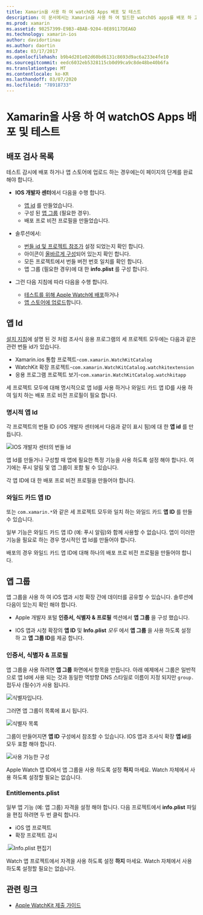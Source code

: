 ```yaml
---
title: Xamarin을 사용 하 여 watchOS Apps 배포 및 테스트
description: 이 문서에서는 Xamarin을 사용 하 여 빌드한 watchOS apps를 배포 하 고 테스트 하는 방법을 설명 합니다. 배포 검사 목록을 제공 하 고, 명시적 및 와일드 카드 앱 Id에 대해 설명 하 고, 앱 그룹을 살펴봅니다.
ms.prod: xamarin
ms.assetid: 98257399-E9B3-4BAB-9204-0E89117DEA6D
ms.technology: xamarin-ios
author: davidortinau
ms.author: daortin
ms.date: 03/17/2017
ms.openlocfilehash: b9b4d201e02d60bd6131c8693d9ac6a233e4fe10
ms.sourcegitcommit: eedc6032eb5328115cb0d99ca9c8de48be40b6fa
ms.translationtype: MT
ms.contentlocale: ko-KR
ms.lasthandoff: 03/07/2020
ms.locfileid: "78918733"
---
```

# <a name="deploying-and-testing-watchos-apps-with-xamarin"></a>Xamarin을 사용 하 여 watchOS Apps 배포 및 테스트

## <a name="deployment-checklist"></a>배포 검사 목록

테스트 감시에 배포 하거나 앱 스토어에 업로드 하는 경우에는이 페이지의 단계를 완료 해야 합니다.

- **IOS 개발자 센터**에서 다음을 수행 합니다.
  - [앱 id](#App_IDs) 를 만들었습니다.
  - 구성 된 [앱 그룹](#App_Groups) (필요한 경우).
  - 배포 프로 비전 프로필을 만들었습니다.

- 솔루션에서:

  - [번들 id 및 프로젝트 참조가](~/ios/watchos/get-started/installation.md) 설정 되었는지 확인 합니다.
  - 아이콘이 [올바르게 구성](~/ios/watchos/app-fundamentals/icons.md)되어 있는지 확인 합니다.
  - 모든 프로젝트에서 번들 버전 번호 일치를 확인 합니다.
  - 앱 그룹 (필요한 경우)에 대 한 **info.plist** 를 구성 합니다.

- 그런 다음 지침에 따라 다음을 수행 합니다.
  - [테스트를 위해 Apple Watch에 배포](~/ios/watchos/deploy-test/device.md)하거나
  - [앱 스토어에 업로드](~/ios/watchos/deploy-test/appstore.md)합니다.

<a name="App_IDs"/>

## <a name="app-ids"></a>앱 Id

[설치 지침](~/ios/watchos/get-started/installation.md)에 설명 된 것 처럼 조사식 응용 프로그램의 세 프로젝트 모두에는 다음과 같은 관련 번들 id가 있습니다.

- Xamarin.ios 통합 프로젝트-`com.xamarin.WatchKitCatalog`
- WatchKit 확장 프로젝트-`com.xamarin.WatchKitCatalog.watchkitextension`
- 응용 프로그램 프로젝트 보기-`com.xamarin.WatchKitCatalog.watchkitapp`

세 프로젝트 모두에 대해 명시적으로 앱 Id를 사용 하거나 와일드 카드 앱 ID를 사용 하 여 일치 하는 배포 프로 비전 프로필이 필요 합니다.

### <a name="explicit-app-ids"></a>명시적 앱 Id

각 프로젝트의 번들 ID (iOS 개발자 센터에서 다음과 같이 표시 됨)에 대 한 **앱 id** 를 만듭니다.

![IOS 개발자 센터의 번들 Id](images/appids-specific-sml.png)

앱 Id를 만들거나 구성할 때 앱에 필요한 특정 기능을 사용 하도록 설정 해야 합니다. 여기에는 푸시 알림 및 앱 그룹이 포함 될 수 있습니다.

각 앱 ID에 대 한 배포 프로 비전 프로필을 만들어야 합니다.

### <a name="wildcard-app-id"></a>와일드 카드 앱 ID

또는 `com.xamarin.*`와 같은 세 프로젝트 모두와 일치 하는 와일드 카드 **앱 ID** 를 만들 수 있습니다.

일부 기능은 와일드 카드 앱 ID (예: 푸시 알림)와 함께 사용할 수 없습니다. 앱이 이러한 기능을 필요로 하는 경우 명시적인 앱 Id를 만들어야 합니다.

배포의 경우 와일드 카드 앱 ID에 대해 하나의 배포 프로 비전 프로필을 만들어야 합니다.

<a name="App_Groups" />

## <a name="app-groups"></a>앱 그룹

앱 그룹을 사용 하 여 iOS 앱과 시청 확장 간에 데이터를 공유할 수 있습니다. 솔루션에 다음이 있는지 확인 해야 합니다.

- Apple 개발자 포털 **인증서, 식별자 & 프로필** 섹션에서 **앱 그룹** 을 구성 했습니다.

- IOS 앱과 시청 확장의 **앱 ID** 및 **Info.plist** *모두* 에서 **앱 그룹** 을 사용 하도록 설정 하 고 **앱 그룹 ID**를 제공 합니다.

### <a name="certificates-identifiers--profiles"></a>인증서, 식별자 & 프로필

앱 그룹을 사용 하려면 **앱 그룹** 화면에서 항목을 만듭니다. 아래 예제에서 그룹은 일반적으로 앱 Id에 사용 되는 것과 동일한 역방향 DNS 스타일로 이름이 지정 되지만 `group.` 접두사 (필수)가 사용 됩니다.

![식별자입니다.](images/appgroups-new-sml.png)

그러면 앱 그룹이 목록에 표시 됩니다.

![식별자 목록](images/appgroups-setup-sml.png)

그룹이 만들어지면 **앱 ID** 구성에서 참조할 수 있습니다. IOS 앱과 조사식 확장 **앱 id**를 모두 포함 해야 합니다.

![사용 가능한 구성](images/appgroups-sml.png)

Apple Watch 앱 ID에서 앱 그룹을 사용 하도록 설정 **하지** 마세요. Watch 자체에서 사용 하도록 설정할 필요는 없습니다.

### <a name="entitlementsplist"></a>Entitlements.plist

일부 앱 기능 (예: 앱 그룹) 자격을 설정 해야 합니다.
다음 프로젝트에서 **info.plist** 파일을 편집 하려면 두 번 클릭 합니다.

- iOS 앱 프로젝트
- 확장 프로젝트 감시

.![Info.plist 편집기](images/entitlements-plist-sml.png)

Watch 앱 프로젝트에서 자격을 사용 하도록 설정 **하지** 마세요. Watch 자체에서 사용 하도록 설정할 필요는 없습니다.

## <a name="related-links"></a>관련 링크

- [Apple WatchKit 제출 가이드](https://developer.apple.com/app-store/watch/)
